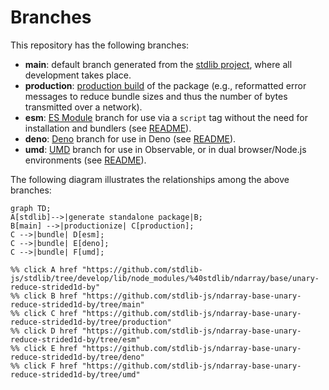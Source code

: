 <!--

@license Apache-2.0

Copyright (c) 2022 The Stdlib Authors.

Licensed under the Apache License, Version 2.0 (the "License");
you may not use this file except in compliance with the License.
You may obtain a copy of the License at

    http://www.apache.org/licenses/LICENSE-2.0

Unless required by applicable law or agreed to in writing, software
distributed under the License is distributed on an "AS IS" BASIS,
WITHOUT WARRANTIES OR CONDITIONS OF ANY KIND, either express or implied.
See the License for the specific language governing permissions and
limitations under the License.

-->

# Branches

This repository has the following branches:

-   **main**: default branch generated from the [stdlib project][stdlib-url], where all development takes place.
-   **production**: [production build][production-url] of the package (e.g., reformatted error messages to reduce bundle sizes and thus the number of bytes transmitted over a network).
-   **esm**: [ES Module][esm-url] branch for use via a `script` tag without the need for installation and bundlers (see [README][esm-readme]).
-   **deno**: [Deno][deno-url] branch for use in Deno (see [README][deno-readme]).
-   **umd**: [UMD][umd-url] branch for use in Observable, or in dual browser/Node.js environments (see [README][umd-readme]).

The following diagram illustrates the relationships among the above branches:

```mermaid
graph TD;
A[stdlib]-->|generate standalone package|B;
B[main] -->|productionize| C[production];
C -->|bundle| D[esm];
C -->|bundle| E[deno];
C -->|bundle| F[umd];

%% click A href "https://github.com/stdlib-js/stdlib/tree/develop/lib/node_modules/%40stdlib/ndarray/base/unary-reduce-strided1d-by"
%% click B href "https://github.com/stdlib-js/ndarray-base-unary-reduce-strided1d-by/tree/main"
%% click C href "https://github.com/stdlib-js/ndarray-base-unary-reduce-strided1d-by/tree/production"
%% click D href "https://github.com/stdlib-js/ndarray-base-unary-reduce-strided1d-by/tree/esm"
%% click E href "https://github.com/stdlib-js/ndarray-base-unary-reduce-strided1d-by/tree/deno"
%% click F href "https://github.com/stdlib-js/ndarray-base-unary-reduce-strided1d-by/tree/umd"
```

[stdlib-url]: https://github.com/stdlib-js/stdlib/tree/develop/lib/node_modules/%40stdlib/ndarray/base/unary-reduce-strided1d-by
[production-url]: https://github.com/stdlib-js/ndarray-base-unary-reduce-strided1d-by/tree/production
[deno-url]: https://github.com/stdlib-js/ndarray-base-unary-reduce-strided1d-by/tree/deno
[deno-readme]: https://github.com/stdlib-js/ndarray-base-unary-reduce-strided1d-by/blob/deno/README.md
[umd-url]: https://github.com/stdlib-js/ndarray-base-unary-reduce-strided1d-by/tree/umd
[umd-readme]: https://github.com/stdlib-js/ndarray-base-unary-reduce-strided1d-by/blob/umd/README.md
[esm-url]: https://github.com/stdlib-js/ndarray-base-unary-reduce-strided1d-by/tree/esm
[esm-readme]: https://github.com/stdlib-js/ndarray-base-unary-reduce-strided1d-by/blob/esm/README.md